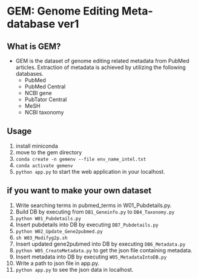 # GEM: Genome Editing Meta-database ver1
## What is GEM?
- GEM is the dataset of genome editing related metadata from PubMed articles. Extraction of metadata is achieved by utilizing the following databases. 
    - PubMed
    - PubMed Central
    - NCBI gene
    - PubTator Central
    - MeSH
    - NCBI taxonomy

## Usage
1. install miniconda
2. move to the gem directory
3. `conda create -n gemenv --file env_name_intel.txt`
4. `conda activate gemenv`
5. `python app.py` to start the web application in your localhost.

## if you want to make your own dataset
1. Write searching terms in pubmed_terms in W01_Pubdetails.py.
2. Build DB by executing from `DB1_Geneinfo.py` to `DB4_Taxonomy.py`
3. `python W01_Pubdetails.py`
4. Insert pubdetails into DB by executing `DB7_Pubdetails.py`
5. `python W02_Update_Gene2pubmed.py`
6. `sh W03_Modifyg2p.sh`
7. Insert updated gene2pubmed into DB by executing `DB6_Metadata.py`
8. `python W05_CreateMetadata.py` to get the json file containing metadata.
9. Insert metadata into DB by executing `W05_MetadataIntoDB.py`
10. Write a path to json file in app.py.
11. `python app.py` to see the json data in localhost.
